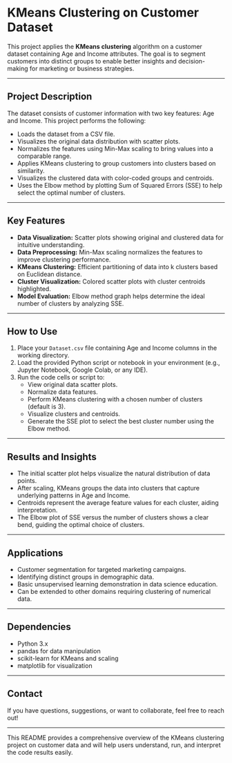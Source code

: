 # KMeans Clustering on Customer Dataset

This project applies the **KMeans clustering** algorithm on a customer dataset containing Age and Income attributes. The goal is to segment customers into distinct groups to enable better insights and decision-making for marketing or business strategies.

---

## Project Description

The dataset consists of customer information with two key features: Age and Income. This project performs the following:

- Loads the dataset from a CSV file.  
- Visualizes the original data distribution with scatter plots.  
- Normalizes the features using Min-Max scaling to bring values into a comparable range.  
- Applies KMeans clustering to group customers into clusters based on similarity.  
- Visualizes the clustered data with color-coded groups and centroids.  
- Uses the Elbow method by plotting Sum of Squared Errors (SSE) to help select the optimal number of clusters.

---

## Key Features

- **Data Visualization:** Scatter plots showing original and clustered data for intuitive understanding.  
- **Data Preprocessing:** Min-Max scaling normalizes the features to improve clustering performance.  
- **KMeans Clustering:** Efficient partitioning of data into k clusters based on Euclidean distance.  
- **Cluster Visualization:** Colored scatter plots with cluster centroids highlighted.  
- **Model Evaluation:** Elbow method graph helps determine the ideal number of clusters by analyzing SSE.

---

## How to Use

1. Place your `Dataset.csv` file containing Age and Income columns in the working directory.  
2. Load the provided Python script or notebook in your environment (e.g., Jupyter Notebook, Google Colab, or any IDE).  
3. Run the code cells or script to:  
   - View original data scatter plots.  
   - Normalize data features.  
   - Perform KMeans clustering with a chosen number of clusters (default is 3).  
   - Visualize clusters and centroids.  
   - Generate the SSE plot to select the best cluster number using the Elbow method.

---

## Results and Insights

- The initial scatter plot helps visualize the natural distribution of data points.  
- After scaling, KMeans groups the data into clusters that capture underlying patterns in Age and Income.  
- Centroids represent the average feature values for each cluster, aiding interpretation.  
- The Elbow plot of SSE versus the number of clusters shows a clear bend, guiding the optimal choice of clusters.

---

## Applications

- Customer segmentation for targeted marketing campaigns.  
- Identifying distinct groups in demographic data.  
- Basic unsupervised learning demonstration in data science education.  
- Can be extended to other domains requiring clustering of numerical data.

---

## Dependencies

- Python 3.x  
- pandas for data manipulation  
- scikit-learn for KMeans and scaling  
- matplotlib for visualization  

---

## Contact

If you have questions, suggestions, or want to collaborate, feel free to reach out!

---

This README provides a comprehensive overview of the KMeans clustering project on customer data and will help users understand, run, and interpret the code results easily.
